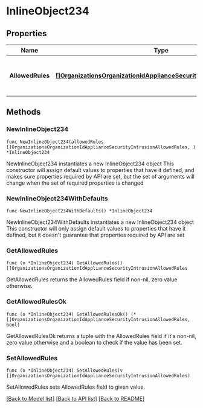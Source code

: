 # InlineObject234

## Properties

Name | Type | Description | Notes
------------ | ------------- | ------------- | -------------
**AllowedRules** | [**[]OrganizationsOrganizationIdApplianceSecurityIntrusionAllowedRules**](OrganizationsOrganizationIdApplianceSecurityIntrusionAllowedRules.md) | Sets a list of specific SNORT signatures to allow | 

## Methods

### NewInlineObject234

`func NewInlineObject234(allowedRules []OrganizationsOrganizationIdApplianceSecurityIntrusionAllowedRules, ) *InlineObject234`

NewInlineObject234 instantiates a new InlineObject234 object
This constructor will assign default values to properties that have it defined,
and makes sure properties required by API are set, but the set of arguments
will change when the set of required properties is changed

### NewInlineObject234WithDefaults

`func NewInlineObject234WithDefaults() *InlineObject234`

NewInlineObject234WithDefaults instantiates a new InlineObject234 object
This constructor will only assign default values to properties that have it defined,
but it doesn't guarantee that properties required by API are set

### GetAllowedRules

`func (o *InlineObject234) GetAllowedRules() []OrganizationsOrganizationIdApplianceSecurityIntrusionAllowedRules`

GetAllowedRules returns the AllowedRules field if non-nil, zero value otherwise.

### GetAllowedRulesOk

`func (o *InlineObject234) GetAllowedRulesOk() (*[]OrganizationsOrganizationIdApplianceSecurityIntrusionAllowedRules, bool)`

GetAllowedRulesOk returns a tuple with the AllowedRules field if it's non-nil, zero value otherwise
and a boolean to check if the value has been set.

### SetAllowedRules

`func (o *InlineObject234) SetAllowedRules(v []OrganizationsOrganizationIdApplianceSecurityIntrusionAllowedRules)`

SetAllowedRules sets AllowedRules field to given value.



[[Back to Model list]](../README.md#documentation-for-models) [[Back to API list]](../README.md#documentation-for-api-endpoints) [[Back to README]](../README.md)


